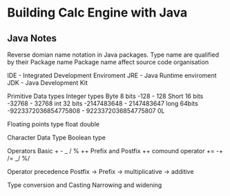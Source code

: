 # Building Calc Engine with Java

## Java Notes

Reverse domian name notation in Java packages.
Type name are qualified by their Package name
Package name affect source code organisation

IDE - Integrated Development Enviroment
JRE - Java Runtime enviroment
JDK - Java Development Kit

Primitive Data types
Integer types
Byte 8 bits -128 - 128
Short 16 bits -32768 - 32768
int 32 bits -2147483648 - 2147483647
long 64bits -9223372036854775808 - 9223372036854775807 0L

Floating points type
float
double

Character Data Type
Boolean type

Operators
Basic + - _ / %
++ Prefix and Postfix ++
comound operator += -+ /= _/ %/

Operator precedence
Postfix -> Prefix -> multiplicative -> additive

Type conversion and Casting
Narrowing and widening
